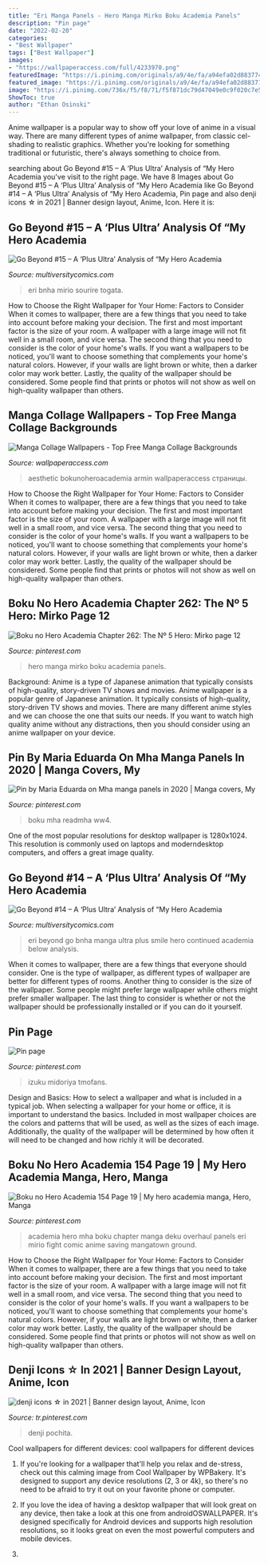 ```yaml
---
title: "Eri Manga Panels - Hero Manga Mirko Boku Academia Panels"
description: "Pin page"
date: "2022-02-20"
categories:
- "Best Wallpaper"
tags: ["Best Wallpaper"]
images:
- "https://wallpaperaccess.com/full/4233970.png"
featuredImage: "https://i.pinimg.com/originals/a9/4e/fa/a94efa02d8837743a5f4259132271db7.jpg"
featured_image: "https://i.pinimg.com/originals/a9/4e/fa/a94efa02d8837743a5f4259132271db7.jpg"
image: "https://i.pinimg.com/736x/f5/f8/71/f5f871dc79d47049e0c9f020c7e51827.jpg"
ShowToc: true
author: "Ethan Osinski"
---
```



Anime wallpaper is a popular way to show off your love of anime in a visual way. There are many different types of anime wallpaper, from classic cel-shading to realistic graphics. Whether you're looking for something traditional or futuristic, there's always something to choice from.

	

		
searching about Go Beyond #15 – A ‘Plus Ultra’ Analysis of “My Hero Academia you've visit to the right page. We have 8 Images about Go Beyond #15 – A ‘Plus Ultra’ Analysis of “My Hero Academia like Go Beyond #14 – A ‘Plus Ultra’ Analysis of “My Hero Academia, Pin page and also denji icons ☆ in 2021 | Banner design layout, Anime, Icon. Here it is:
		
    
## Go Beyond #15 – A ‘Plus Ultra’ Analysis Of “My Hero Academia

<img loading=lazy src="https://i1.wp.com/multiversitystatic.s3.amazonaws.com/uploads/2018/06/Go-Beyond-15-Featured-Eri-Is-Free.jpg?fit=600%2C600" onerror="this.onerror=null;this.src='https://tse3.mm.bing.net/th?id=OIP.qwSuwYXy0LVxWP0_lnSimgHaHa&amp;pid=15.1';" alt="Go Beyond #15 – A ‘Plus Ultra’ Analysis of “My Hero Academia">

_Source: multiversitycomics.com_

>eri bnha mirio sourire togata. 

	

How to Choose the Right Wallpaper for Your Home: Factors to Consider
When it comes to wallpaper, there are a few things that you need to take into account before making your decision. The first and most important factor is the size of your room. A wallpaper with a large image will not fit well in a small room, and vice versa. 
The second thing that you need to consider is the color of your home's walls. If you want a wallpapers to be noticed, you'll want to choose something that complements your home's natural colors. However, if your walls are light brown or white, then a darker color may work better. 
Lastly, the quality of the wallpaper should be considered. Some people find that prints or photos will not show as well on high-quality wallpaper than others.

    
## Manga Collage Wallpapers - Top Free Manga Collage Backgrounds

<img loading=lazy src="https://wallpaperaccess.com/full/4233970.png" onerror="this.onerror=null;this.src='https://tse3.mm.bing.net/th?id=OIP.V-kBKVgrNXRysjgsa47vOgHaEo&amp;pid=15.1';" alt="Manga Collage Wallpapers - Top Free Manga Collage Backgrounds">

_Source: wallpaperaccess.com_

>aesthetic bokunoheroacademia armin wallpaperaccess страницы. 

	

How to Choose the Right Wallpaper for Your Home: Factors to Consider
When it comes to wallpaper, there are a few things that you need to take into account before making your decision. The first and most important factor is the size of your room. A wallpaper with a large image will not fit well in a small room, and vice versa. 
The second thing that you need to consider is the color of your home's walls. If you want a wallpapers to be noticed, you'll want to choose something that complements your home's natural colors. However, if your walls are light brown or white, then a darker color may work better. 
Lastly, the quality of the wallpaper should be considered. Some people find that prints or photos will not show as well on high-quality wallpaper than others.

    
## Boku No Hero Academia Chapter 262: The Nº 5 Hero: Mirko Page 12

<img loading=lazy src="https://i.pinimg.com/originals/01/a9/40/01a9403ff722f751e56c548596d15594.png" onerror="this.onerror=null;this.src='https://tse3.mm.bing.net/th?id=OIP.ue9jyYuRk0QHzkmPAhAHRQHaFh&amp;pid=15.1';" alt="Boku no Hero Academia Chapter 262: The Nº 5 Hero: Mirko page 12">

_Source: pinterest.com_

>hero manga mirko boku academia panels. 

	

Background: Anime is a type of Japanese animation that typically consists of high-quality, story-driven TV shows and movies.
Anime wallpaper is a popular genre of Japanese animation. It typically consists of high-quality, story-driven TV shows and movies. There are many different anime styles and we can choose the one that suits our needs. If you want to watch high quality anime without any distractions, then you should consider using an anime wallpaper on your device.

    
## Pin By Maria Eduarda On Mha Manga Panels In 2020 | Manga Covers, My

<img loading=lazy src="https://i.pinimg.com/originals/5a/81/ca/5a81cafe44a741b91392d0cab1541f7d.jpg" onerror="this.onerror=null;this.src='https://tse3.mm.bing.net/th?id=OIP.IUU0hXYiMENTBikol17wTAHaK0&amp;pid=15.1';" alt="Pin by Maria Eduarda on Mha manga panels in 2020 | Manga covers, My">

_Source: pinterest.com_

>boku mha readmha ww4. 

	

One of the most popular resolutions for desktop wallpaper is 1280x1024. This resolution is commonly used on laptops and moderndesktop computers, and offers a great image quality.

    
## Go Beyond #14 – A ‘Plus Ultra’ Analysis Of “My Hero Academia

<img loading=lazy src="http://www.multiversitycomics.com/wp-content/themes/mvc/images/timthumb.php?src=http://multiversitystatic.s3.amazonaws.com/uploads/2018/05/Go-Beyond-14-Image-6-Eri-Smile.jpg&amp;q=95&amp;w=593&amp;zc=1&amp;a=t" onerror="this.onerror=null;this.src='https://tse3.mm.bing.net/th?id=OIP.rThV7zc8LNqfVisOkS3b4gHaFt&amp;pid=15.1';" alt="Go Beyond #14 – A ‘Plus Ultra’ Analysis of “My Hero Academia">

_Source: multiversitycomics.com_

>eri beyond go bnha manga ultra plus smile hero continued academia below analysis. 

	

When it comes to wallpaper, there are a few things that everyone should consider. One is the type of wallpaper, as different types of wallpaper are better for different types of rooms. Another thing to consider is the size of the wallpaper. Some people might prefer large wallpaper while others might prefer smaller wallpaper. The last thing to consider is whether or not the wallpaper should be professionally installed or if you can do it yourself.

    
## Pin Page

<img loading=lazy src="https://i.pinimg.com/736x/f5/f8/71/f5f871dc79d47049e0c9f020c7e51827.jpg" onerror="this.onerror=null;this.src='https://tse3.mm.bing.net/th?id=OIP.J50dPlIlUfbVi9lxFLP-HAHaKP&amp;pid=15.1';" alt="Pin page">

_Source: pinterest.com_

>izuku midoriya tmofans. 

	

Design and Basics: How to select a wallpaper and what is included in a typical job.
When selecting a wallpaper for your home or office, it is important to understand the basics. Included in most wallpaper choices are the colors and patterns that will be used, as well as the sizes of each image. Additionally, the quality of the wallpaper will be determined by how often it will need to be changed and how richly it will be decorated.

    
## Boku No Hero Academia 154 Page 19 | My Hero Academia Manga, Hero, Manga

<img loading=lazy src="https://i.pinimg.com/originals/a9/4e/fa/a94efa02d8837743a5f4259132271db7.jpg" onerror="this.onerror=null;this.src='https://tse1.mm.bing.net/th?id=OIP.F2VhdpxDkFJuWjOK8HAS0AHaKp&amp;pid=15.1';" alt="Boku no Hero Academia 154 Page 19 | My hero academia manga, Hero, Manga">

_Source: pinterest.com_

>academia hero mha boku chapter manga deku overhaul panels eri mirio fight comic anime saving mangatown ground. 

	

How to Choose the Right Wallpaper for Your Home: Factors to Consider
When it comes to wallpaper, there are a few things that you need to take into account before making your decision. The first and most important factor is the size of your room. A wallpaper with a large image will not fit well in a small room, and vice versa. 
The second thing that you need to consider is the color of your home's walls. If you want a wallpapers to be noticed, you'll want to choose something that complements your home's natural colors. However, if your walls are light brown or white, then a darker color may work better. 
Lastly, the quality of the wallpaper should be considered. Some people find that prints or photos will not show as well on high-quality wallpaper than others.

    
## Denji Icons ☆ In 2021 | Banner Design Layout, Anime, Icon

<img loading=lazy src="https://i.pinimg.com/736x/6d/60/89/6d6089f2212e8b1006e56e7c09bbc3b3.jpg" onerror="this.onerror=null;this.src='https://tse2.mm.bing.net/th?id=OIP.9c_AgtuLDFRAhfBkuN-KmAHaHa&amp;pid=15.1';" alt="denji icons ☆ in 2021 | Banner design layout, Anime, Icon">

_Source: tr.pinterest.com_

>denji pochita. 

	

Cool wallpapers for different devices:
cool wallpapers for different devices 

1. If you're looking for a wallpaper that'll help you relax and de-stress, check out this calming image from Cool Wallpaper by WPBakery. It's designed to support any device resolutions (2, 3 or 4k), so there's no need to be afraid to try it out on your favorite phone or computer.

2. If you love the idea of having a desktop wallpaper that will look great on any device, then take a look at this one from androidOSWALLPAPER. It's designed specifically for Android devices and supports high resolution resolutions, so it looks great on even the most powerful computers and mobile devices.

3.

